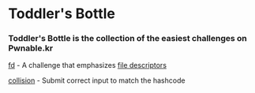 # Toddler's Bottle

### Toddler's Bottle is the collection of the easiest challenges on Pwnable.kr

[fd](/Toddlers_Bottle/fd/README.md) - A challenge that emphasizes [file descriptors](https://en.wikipedia.org/wiki/File_descriptor)

[collision](/Toddlers_Bottle/collision/README.md) - Submit correct input to match the hashcode
